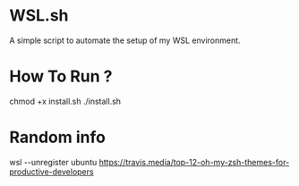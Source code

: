 # WSL.sh
A simple script to automate the setup of my WSL environment.

# How To Run ?
chmod +x install.sh
./install.sh

# Random info 
wsl --unregister ubuntu
https://travis.media/top-12-oh-my-zsh-themes-for-productive-developers
